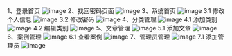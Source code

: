 1、登录首页
![image](https://user-images.githubusercontent.com/100503542/165268310-4ae20e77-194b-474b-885e-e22323a74f55.png)
2、找回密码页面
![image](https://user-images.githubusercontent.com/100503542/165268398-6485dce4-9241-476e-aefc-c5683e515836.png)
3、系统首页
![image](https://user-images.githubusercontent.com/100503542/165268725-2060dd77-1358-4c5f-8cae-e3ce88321482.png)
3.1 修改个人信息
![image](https://user-images.githubusercontent.com/100503542/165269558-dfd444c3-5e26-43f7-aff6-2d3c3b13cc08.png)
3.2 修改密码
![image](https://user-images.githubusercontent.com/100503542/165269627-cc1a5ae7-3782-4ede-aa6a-93a9ac9fd6dd.png)
4、分类管理
![image](https://user-images.githubusercontent.com/100503542/165268817-7d7e50f6-b859-4c9d-86f4-60dd3f4ff43b.png)
4.1 添加类别
![image](https://user-images.githubusercontent.com/100503542/165269794-689b4637-1d75-44c7-9677-03409ff2e643.png)
4.2 编辑类别
![image](https://user-images.githubusercontent.com/100503542/165269861-b453648e-7954-4840-9cf1-75f8dbf994e3.png)
5、文章管理
![image](https://user-images.githubusercontent.com/100503542/165268946-4be7b76c-5750-4421-8f26-8e900b16d82c.png)
5.1 添加文章
![image](https://user-images.githubusercontent.com/100503542/165270065-8622d934-5f60-4573-95fe-14297610cecb.png)
6、案例管理
![image](https://user-images.githubusercontent.com/100503542/165269007-b686db5f-747d-49d8-97a6-e713cbe49098.png)
6.1 查看案例
![image](https://user-images.githubusercontent.com/100503542/165270218-b2263bba-ffa4-4f71-8594-a43edad01346.png)
7、管理员管理
![image](https://user-images.githubusercontent.com/100503542/165269271-75be3267-5a7d-4403-ac46-b9127c8d37e2.png)
7.1 添加管理员
![image](https://user-images.githubusercontent.com/100503542/165270321-a86668fb-fab9-4b81-bb18-333717f8b129.png)
